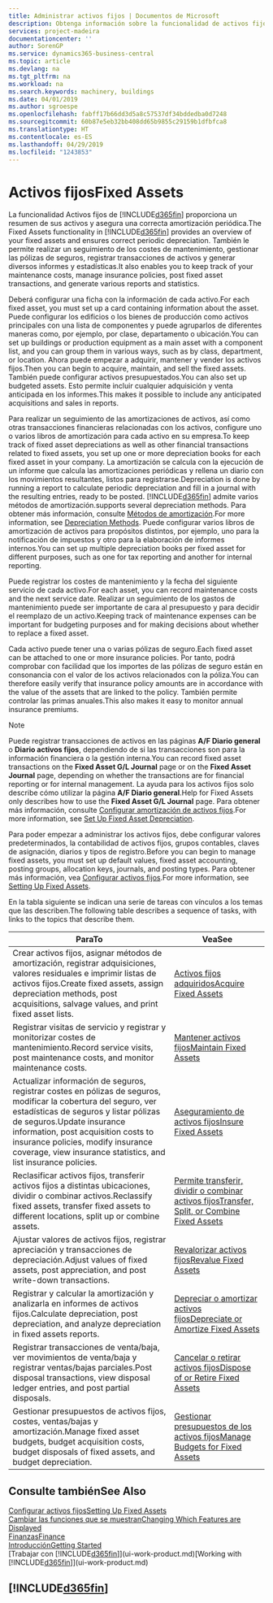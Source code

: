 ```yaml
---
title: Administrar activos fijos | Documentos de Microsoft
description: Obtenga información sobre la funcionalidad de activos fijos y obtenga un resumen de cómo trabajar con activos fijos.
services: project-madeira
documentationcenter: ''
author: SorenGP
ms.service: dynamics365-business-central
ms.topic: article
ms.devlang: na
ms.tgt_pltfrm: na
ms.workload: na
ms.search.keywords: machinery, buildings
ms.date: 04/01/2019
ms.author: sgroespe
ms.openlocfilehash: fabff17b66dd3d5a8c57537df34bddedba0d7248
ms.sourcegitcommit: 60b87e5eb32bb408dd65b9855c29159b1dfbfca8
ms.translationtype: HT
ms.contentlocale: es-ES
ms.lasthandoff: 04/29/2019
ms.locfileid: "1243853"
---
```

# <a name="fixed-assets"></a><span data-ttu-id="74444-103">Activos fijos</span><span class="sxs-lookup"><span data-stu-id="74444-103">Fixed Assets</span></span>
<span data-ttu-id="74444-104">La funcionalidad Activos fijos de [!INCLUDE[d365fin](includes/d365fin_md.md)] proporciona un resumen de sus activos y asegura una correcta amortización periódica.</span><span class="sxs-lookup"><span data-stu-id="74444-104">The Fixed Assets functionality in [!INCLUDE[d365fin](includes/d365fin_md.md)] provides an overview of your fixed assets and ensures correct periodic depreciation.</span></span> <span data-ttu-id="74444-105">También le permite realizar un seguimiento de los costes de mantenimiento, gestionar las pólizas de seguros, registrar transacciones de activos y generar diversos informes y estadísticas.</span><span class="sxs-lookup"><span data-stu-id="74444-105">It also enables you to keep track of your maintenance costs, manage insurance policies, post fixed asset transactions, and generate various reports and statistics.</span></span>

<span data-ttu-id="74444-106">Deberá configurar una ficha con la información de cada activo.</span><span class="sxs-lookup"><span data-stu-id="74444-106">For each fixed asset, you must set up a card containing information about the asset.</span></span> <span data-ttu-id="74444-107">Puede configurar los edificios o los bienes de producción como activos principales con una lista de componentes y puede agruparlos de diferentes maneras como, por ejemplo, por clase, departamento o ubicación.</span><span class="sxs-lookup"><span data-stu-id="74444-107">You can set up buildings or production equipment as a main asset with a component list, and you can group them in various ways, such as by class, department, or location.</span></span> <span data-ttu-id="74444-108">Ahora puede empezar a adquirir, mantener y vender los activos fijos.</span><span class="sxs-lookup"><span data-stu-id="74444-108">Then you can begin to acquire, maintain, and sell the fixed assets.</span></span> <span data-ttu-id="74444-109">También puede configurar activos presupuestados.</span><span class="sxs-lookup"><span data-stu-id="74444-109">You can also set up budgeted assets.</span></span> <span data-ttu-id="74444-110">Esto permite incluir cualquier adquisición y venta anticipada en los informes.</span><span class="sxs-lookup"><span data-stu-id="74444-110">This makes it possible to include any anticipated acquisitions and sales in reports.</span></span>

<span data-ttu-id="74444-111">Para realizar un seguimiento de las amortizaciones de activos, así como otras transacciones financieras relacionadas con los activos, configure uno o varios libros de amortización para cada activo en su empresa.</span><span class="sxs-lookup"><span data-stu-id="74444-111">To keep track of fixed asset depreciations as well as other financial transactions related to fixed assets, you set up one or more depreciation books for each fixed asset in your company.</span></span> <span data-ttu-id="74444-112">La amortización se calcula con la ejecución de un informe que calcula las amortizaciones periódicas y rellena un diario con los movimientos resultantes, listos para registrarse.</span><span class="sxs-lookup"><span data-stu-id="74444-112">Depreciation is done by running a report to calculate periodic depreciation and fill in a journal with the resulting entries, ready to be posted.</span></span> [!INCLUDE[d365fin](includes/d365fin_md.md)] <span data-ttu-id="74444-113">admite varios métodos de amortización.</span><span class="sxs-lookup"><span data-stu-id="74444-113">supports several depreciation methods.</span></span> <span data-ttu-id="74444-114">Para obtener más información, consulte [Métodos de amortización](fa-depreciation-methods.md).</span><span class="sxs-lookup"><span data-stu-id="74444-114">For more information, see [Depreciation Methods](fa-depreciation-methods.md).</span></span> <span data-ttu-id="74444-115">Puede configurar varios libros de amortización de activos para propósitos distintos, por ejemplo, uno para la notificación de impuestos y otro para la elaboración de informes internos.</span><span class="sxs-lookup"><span data-stu-id="74444-115">You can set up multiple depreciation books per fixed asset for different purposes, such as one for tax reporting and another for internal reporting.</span></span>

<span data-ttu-id="74444-116">Puede registrar los costes de mantenimiento y la fecha del siguiente servicio de cada activo.</span><span class="sxs-lookup"><span data-stu-id="74444-116">For each asset, you can record maintenance costs and the next service date.</span></span> <span data-ttu-id="74444-117">Realizar un seguimiento de los gastos de mantenimiento puede ser importante de cara al presupuesto y para decidir el reemplazo de un activo.</span><span class="sxs-lookup"><span data-stu-id="74444-117">Keeping track of maintenance expenses can be important for budgeting purposes and for making decisions about whether to replace a fixed asset.</span></span>

<span data-ttu-id="74444-118">Cada activo puede tener una o varias pólizas de seguro.</span><span class="sxs-lookup"><span data-stu-id="74444-118">Each fixed asset can be attached to one or more insurance policies.</span></span> <span data-ttu-id="74444-119">Por tanto, podrá comprobar con facilidad que los importes de las pólizas de seguro están en consonancia con el valor de los activos relacionados con la póliza.</span><span class="sxs-lookup"><span data-stu-id="74444-119">You can therefore easily verify that insurance policy amounts are in accordance with the value of the assets that are linked to the policy.</span></span> <span data-ttu-id="74444-120">También permite controlar las primas anuales.</span><span class="sxs-lookup"><span data-stu-id="74444-120">This also makes it easy to monitor annual insurance premiums.</span></span>

> [!NOTE]  
>   <span data-ttu-id="74444-121">Puede registrar transacciones de activos en las páginas **A/F Diario general** o **Diario activos fijos**, dependiendo de si las transacciones son para la información financiera o la gestión interna.</span><span class="sxs-lookup"><span data-stu-id="74444-121">You can record fixed asset transactions on the **Fixed Asset G/L Journal** page or on the **Fixed Asset Journal** page, depending on whether the transactions are for financial reporting or for internal management.</span></span> <span data-ttu-id="74444-122">La ayuda para los activos fijos solo describe cómo utilizar la página **A/F Diario general**.</span><span class="sxs-lookup"><span data-stu-id="74444-122">Help for Fixed Assets only describes how to use the **Fixed Asset G/L Journal** page.</span></span> <span data-ttu-id="74444-123">Para obtener más información, consulte [Configurar amortización de activos fijos](fa-how-setup-depreciation.md).</span><span class="sxs-lookup"><span data-stu-id="74444-123">For more information, see [Set Up Fixed Asset Depreciation](fa-how-setup-depreciation.md).</span></span>

<span data-ttu-id="74444-124">Para poder empezar a administrar los activos fijos, debe configurar valores predeterminados, la contabilidad de activos fijos, grupos contables, claves de asignación, diarios y tipos de registro.</span><span class="sxs-lookup"><span data-stu-id="74444-124">Before you can begin to manage fixed assets, you must set up default values, fixed asset accounting, posting groups, allocation keys, journals, and posting types.</span></span> <span data-ttu-id="74444-125">Para obtener más información, vea [Configurar activos fijos](fa-setup.md).</span><span class="sxs-lookup"><span data-stu-id="74444-125">For more information, see [Setting Up Fixed Assets](fa-setup.md).</span></span>

<span data-ttu-id="74444-126">En la tabla siguiente se indican una serie de tareas con vínculos a los temas que las describen.</span><span class="sxs-lookup"><span data-stu-id="74444-126">The following table describes a sequence of tasks, with links to the topics that describe them.</span></span>

| <span data-ttu-id="74444-127">Para</span><span class="sxs-lookup"><span data-stu-id="74444-127">To</span></span> | <span data-ttu-id="74444-128">Vea</span><span class="sxs-lookup"><span data-stu-id="74444-128">See</span></span> |
| --- | --- |
| <span data-ttu-id="74444-129">Crear activos fijos, asignar métodos de amortización, registrar adquisiciones, valores residuales e imprimir listas de activos fijos.</span><span class="sxs-lookup"><span data-stu-id="74444-129">Create fixed assets, assign depreciation methods, post acquisitions, salvage values, and print fixed asset lists.</span></span> |[<span data-ttu-id="74444-130">Activos fijos adquiridos</span><span class="sxs-lookup"><span data-stu-id="74444-130">Acquire Fixed Assets</span></span>](fa-how-acquire.md) |
| <span data-ttu-id="74444-131">Registrar visitas de servicio y registrar y monitorizar costes de mantenimiento.</span><span class="sxs-lookup"><span data-stu-id="74444-131">Record service visits, post maintenance costs, and monitor maintenance costs.</span></span> |[<span data-ttu-id="74444-132">Mantener activos fijos</span><span class="sxs-lookup"><span data-stu-id="74444-132">Maintain Fixed Assets</span></span>](fa-how-maintain.md) |
| <span data-ttu-id="74444-133">Actualizar información de seguros, registrar costes en pólizas de seguros, modificar la cobertura del seguro, ver estadísticas de seguros y listar pólizas de seguros.</span><span class="sxs-lookup"><span data-stu-id="74444-133">Update insurance information, post acquisition costs to insurance policies, modify insurance coverage, view insurance statistics, and list insurance policies.</span></span> |[<span data-ttu-id="74444-134">Aseguramiento de activos fijos</span><span class="sxs-lookup"><span data-stu-id="74444-134">Insure Fixed Assets</span></span>](fa-how-insure.md) |
| <span data-ttu-id="74444-135">Reclasificar activos fijos, transferir activos fijos a distintas ubicaciones, dividir o combinar activos.</span><span class="sxs-lookup"><span data-stu-id="74444-135">Reclassify fixed assets, transfer fixed assets to different locations, split up or combine assets.</span></span> |[<span data-ttu-id="74444-136">Permite transferir, dividir o combinar activos fijos</span><span class="sxs-lookup"><span data-stu-id="74444-136">Transfer, Split, or Combine Fixed Assets</span></span>](fa-how-trans-split-combine.md) |
| <span data-ttu-id="74444-137">Ajustar valores de activos fijos, registrar apreciación y transacciones de depreciación.</span><span class="sxs-lookup"><span data-stu-id="74444-137">Adjust values of fixed assets, post appreciation, and post write-down transactions.</span></span> |[<span data-ttu-id="74444-138">Revalorizar activos fijos</span><span class="sxs-lookup"><span data-stu-id="74444-138">Revalue Fixed Assets</span></span>](fa-how-revalue.md) |
| <span data-ttu-id="74444-139">Registrar y calcular la amortización y analizarla en informes de activos fijos.</span><span class="sxs-lookup"><span data-stu-id="74444-139">Calculate depreciation, post depreciation, and  analyze depreciation in fixed assets reports.</span></span> |[<span data-ttu-id="74444-140">Depreciar o amortizar activos fijos</span><span class="sxs-lookup"><span data-stu-id="74444-140">Depreciate or Amortize Fixed Assets</span></span>](fa-how-depreciate-amortize.md) |
| <span data-ttu-id="74444-141">Registrar transacciones de venta/baja, ver movimientos de venta/baja y registrar ventas/bajas parciales.</span><span class="sxs-lookup"><span data-stu-id="74444-141">Post disposal transactions, view disposal ledger entries, and post partial disposals.</span></span> |[<span data-ttu-id="74444-142">Cancelar o retirar activos fijos</span><span class="sxs-lookup"><span data-stu-id="74444-142">Dispose of or Retire Fixed Assets</span></span>](fa-how-dispose-retire.md) |
| <span data-ttu-id="74444-143">Gestionar presupuestos de activos fijos, costes, ventas/bajas y amortización.</span><span class="sxs-lookup"><span data-stu-id="74444-143">Manage fixed asset budgets, budget acquisition costs, budget disposals of fixed assets, and budget depreciation.</span></span> |[<span data-ttu-id="74444-144">Gestionar presupuestos de los activos fijos</span><span class="sxs-lookup"><span data-stu-id="74444-144">Manage Budgets for Fixed Assets</span></span>](fa-how-manage-budgets.md) |

## <a name="see-also"></a><span data-ttu-id="74444-145">Consulte también</span><span class="sxs-lookup"><span data-stu-id="74444-145">See Also</span></span>
[<span data-ttu-id="74444-146">Configurar activos fijos</span><span class="sxs-lookup"><span data-stu-id="74444-146">Setting Up Fixed Assets</span></span>](fa-setup.md)  
[<span data-ttu-id="74444-147">Cambiar las funciones que se muestran</span><span class="sxs-lookup"><span data-stu-id="74444-147">Changing Which Features are Displayed</span></span>](ui-experiences.md)  
[<span data-ttu-id="74444-148">Finanzas</span><span class="sxs-lookup"><span data-stu-id="74444-148">Finance</span></span>](finance.md)  
[<span data-ttu-id="74444-149">Introducción</span><span class="sxs-lookup"><span data-stu-id="74444-149">Getting Started</span></span>](product-get-started.md)  
<span data-ttu-id="74444-150">[Trabajar con [!INCLUDE[d365fin](includes/d365fin_md.md)]](ui-work-product.md)</span><span class="sxs-lookup"><span data-stu-id="74444-150">[Working with [!INCLUDE[d365fin](includes/d365fin_md.md)]](ui-work-product.md)</span></span>

## [!INCLUDE[d365fin](includes/free_trial_md.md)]  
 
